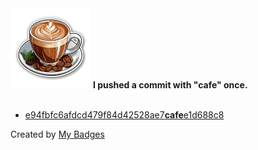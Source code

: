 <img src="https://github.com/my-badges/my-badges/blob/master/badges/cafe-commit/cafe-commit.png?raw=true" alt="I pushed a commit with &quot;cafe&quot; once." title="I pushed a commit with &quot;cafe&quot; once." width="128">
<strong>I pushed a commit with &quot;cafe&quot; once.</strong>
<br><br>

- <a href="https://github.com/adib-yg/web/commit/e94fbfc6afdcd479f84d42528ae7cafee1d688c8">e94fbfc6afdcd479f84d42528ae7<strong>cafe</strong>e1d688c8</a>


Created by <a href="https://github.com/my-badges/my-badges">My Badges</a>